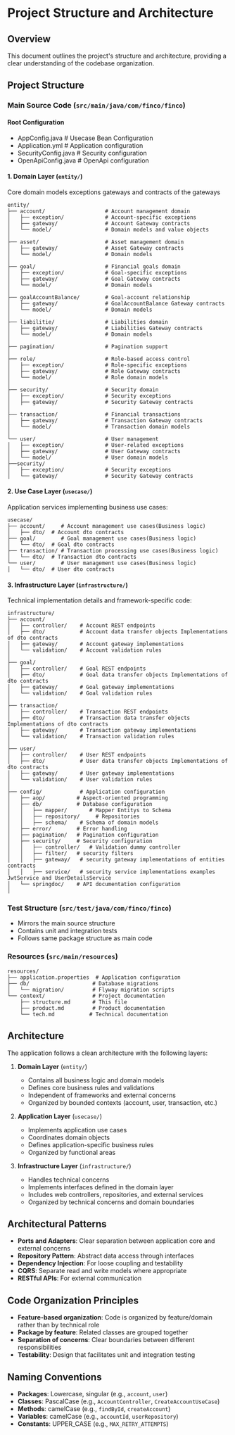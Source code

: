 # Project Structure and Architecture

## Overview
This document outlines the project's structure and architecture, providing a clear understanding of the codebase organization.

## Project Structure

### Main Source Code (`src/main/java/com/finco/finco`)

#### Root Configuration
- AppConfig.java  # Usecase Bean Configuration
- Application.yml # Application configuration
- SecurityConfig.java # Security configuration
- OpenApiConfig.java # OpenApi configuration

#### 1. Domain Layer (`entity/`)
Core domain models exceptions gateways and contracts of the gateways

```
entity/
├── account/                   # Account management domain
│   ├── exception/             # Account-specific exceptions
│   ├── gateway/               # Account Gateway contracts
│   └── model/                 # Domain models and value objects
│
├── asset/                     # Asset management domain
│   ├── gateway/               # Asset Gateway contracts
│   └── model/                 # Domain models
│
├── goal/                      # Financial goals domain
│   ├── exception/             # Goal-specific exceptions
│   ├── gateway/               # Goal Gateway contracts
│   └── model/                 # Domain models
│
├── goalAccountBalance/        # Goal-account relationship
│   ├── gateway/               # GoalAccountBalance Gateway contracts
│   └── model/                 # Domain models
│
├── liabilitie/                # Liabilities domain
│   ├── gateway/               # Liabilities Gateway contracts
│   └── model/                 # Domain models
│
├── pagination/                # Pagination support
│
├── role/                      # Role-based access control
│   ├── exception/             # Role-specific exceptions
│   ├── gateway/               # Role Gateway contracts
│   └── model/                 # Role domain models
│
├── security/                  # Security domain
│   ├── exception/             # Security exceptions
│   ├── gateway/               # Security Gateway contracts
│
├── transaction/               # Financial transactions
│   ├── gateway/               # Transaction Gateway contracts
│   └── model/                 # Transaction domain models
│
└── user/                      # User management
│   ├── exception/             # User-related exceptions
│   ├── gateway/               # User Gateway contracts
│   └── model/                 # User domain models
├──security/
│   ├── exception/             # Security exceptions
│   └── gateway/               # Security Gateway contracts
```

#### 2. Use Case Layer (`usecase/`)
Application services implementing business use cases:

```
usecase/
├── account/     # Account management use cases(Business logic)
│   ├── dto/  # Account dto contracts
├── goal/        # Goal management use cases(Business logic)
│   └── dto/  # Goal dto contracts
├── transaction/ # Transaction processing use cases(Business logic)
│   └── dto/  # Transaction dto contracts
└── user/        # User management use cases(Business logic)
│   └── dto/  # User dto contracts
```

#### 3. Infrastructure Layer (`infrastructure/`)
Technical implementation details and framework-specific code:

```
infrastructure/
├── account/
│   ├── controller/    # Account REST endpoints
│   ├── dto/           # Account data transfer objects Implementations of dto contracts
│   ├── gateway/       # Account gateway implementations
│   └── validation/    # Account validation rules
│
├── goal/
│   ├── controller/    # Goal REST endpoints
│   ├── dto/           # Goal data transfer objects Implementations of dto contracts
│   ├── gateway/       # Goal gateway implementations
│   └── validation/    # Goal validation rules
│
├── transaction/
│   ├── controller/    # Transaction REST endpoints
│   ├── dto/           # Transaction data transfer objects Implementations of dto contracts
│   ├── gateway/       # Transaction gateway implementations
│   └── validation/    # Transaction validation rules
│
├── user/
│   ├── controller/    # User REST endpoints
│   ├── dto/           # User data transfer objects Implementations of dto contracts
│   ├── gateway/       # User gateway implementations
│   └── validation/    # User validation rules
│
├── config/            # Application configuration
│   ├── aop/          # Aspect-oriented programming
│   ├── db/           # Database configuration
│   │   ├── mapper/       # Mapper Entitys to Schema
│   │   ├── repository/     # Repositories
│   │   ├── schema/    # Schema of domain models
│   ├── error/        # Error handling
│   ├── pagination/   # Pagination configuration
│   ├── security/     # Security configuration
│   │   ├── controller/   # Validation dummy controller
│   │   ├── filter/   # security filters
│   │   ├── gateway/   # security gateway implementations of entities contracts
│   │   ├── service/   # security service implementations examples JwtService and UserDetailsService
│   └── springdoc/    # API documentation configuration
│
```

### Test Structure (`src/test/java/com/finco/finco`)
- Mirrors the main source structure
- Contains unit and integration tests
- Follows same package structure as main code

### Resources (`src/main/resources`)
```
resources/
├── application.properties  # Application configuration
├── db/                    # Database migrations
│   └── migration/         # Flyway migration scripts
└── context/               # Project documentation
    ├── structure.md       # This file
    ├── product.md         # Product documentation
    └── tech.md           # Technical documentation
```



## Architecture

The application follows a clean architecture with the following layers:

1. **Domain Layer** (`entity/`)
   - Contains all business logic and domain models
   - Defines core business rules and validations
   - Independent of frameworks and external concerns
   - Organized by bounded contexts (account, user, transaction, etc.)

2. **Application Layer** (`usecase/`)
   - Implements application use cases
   - Coordinates domain objects
   - Defines application-specific business rules
   - Organized by functional areas

3. **Infrastructure Layer** (`infrastructure/`)
   - Handles technical concerns
   - Implements interfaces defined in the domain layer
   - Includes web controllers, repositories, and external services
   - Organized by technical concerns and domain boundaries

## Architectural Patterns

- **Ports and Adapters**: Clear separation between application core and external concerns
- **Repository Pattern**: Abstract data access through interfaces
- **Dependency Injection**: For loose coupling and testability
- **CQRS**: Separate read and write models where appropriate
- **RESTful APIs**: For external communication

## Code Organization Principles

- **Feature-based organization**: Code is organized by feature/domain rather than by technical role
- **Package by feature**: Related classes are grouped together
- **Separation of concerns**: Clear boundaries between different responsibilities
- **Testability**: Design that facilitates unit and integration testing

## Naming Conventions

- **Packages**: Lowercase, singular (e.g., `account`, `user`)
- **Classes**: PascalCase (e.g., `AccountController`, `CreateAccountUseCase`)
- **Methods**: camelCase (e.g., `findById`, `createAccount`)
- **Variables**: camelCase (e.g., `accountId`, `userRepository`)
- **Constants**: UPPER_CASE (e.g., `MAX_RETRY_ATTEMPTS`)
